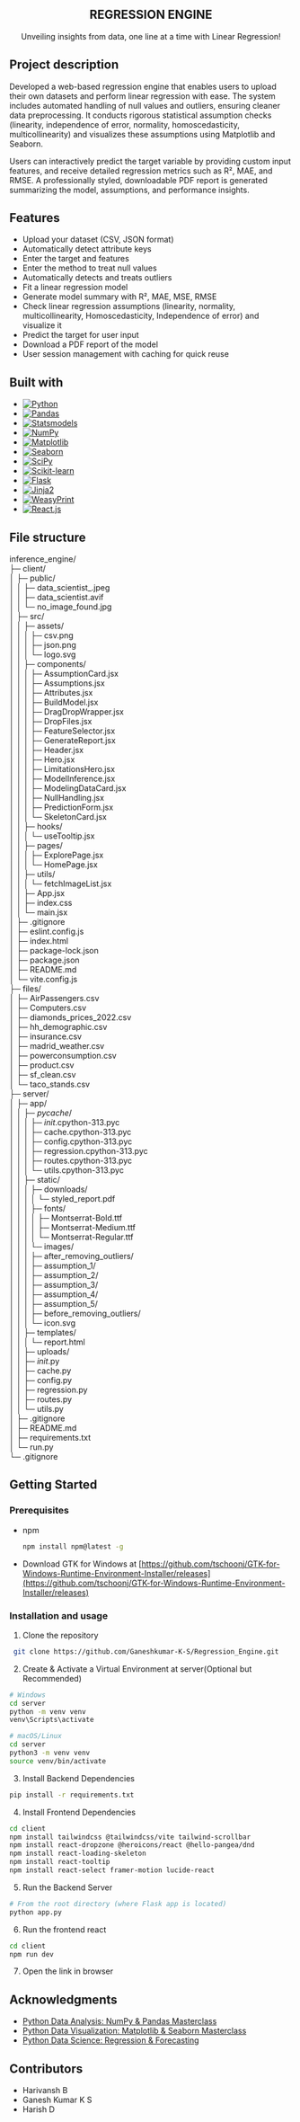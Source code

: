 <h2 align="center">REGRESSION ENGINE</h2>
<p align="center">
   Unveiling insights from data, one line at a time with Linear Regression!
</p>

## Project description

Developed a web-based regression engine that enables users to upload their own datasets and perform linear regression with ease. The system includes automated handling of null values and outliers, ensuring cleaner data preprocessing. It conducts rigorous statistical assumption checks (linearity, independence of error, normality, homoscedasticity, multicollinearity) and visualizes these assumptions using Matplotlib and Seaborn.

Users can interactively predict the target variable by providing custom input features, and receive detailed regression metrics such as R², MAE, and RMSE. A professionally styled, downloadable PDF report is generated summarizing the model, assumptions, and performance insights.


## Features

- Upload your dataset (CSV, JSON format)
- Automatically detect attribute keys
- Enter the target and features
- Enter the method to treat null values
- Automatically detects and treats outliers
- Fit a linear regression model
- Generate model summary with R², MAE, MSE, RMSE
- Check linear regression assumptions (linearity, normality, multicollinearity,  Homoscedasticity, Independence of error) and visualize it
- Predict the target for user input
- Download a PDF report of the model
- User session management with caching for quick reuse

## Built with


* [![Python](https://img.shields.io/badge/Python-3.13-blue?style=for-the-badge&logo=python&logoColor=white)](https://www.python.org/)
* [![Pandas](https://img.shields.io/badge/Pandas-Data%20Analysis-150458?style=for-the-badge&logo=pandas&logoColor=white)](https://pandas.pydata.org/)
* [![Statsmodels](https://img.shields.io/badge/Statsmodels-Statistical%20Modeling-004B87?style=for-the-badge)](https://www.statsmodels.org/)
* [![NumPy](https://img.shields.io/badge/NumPy-Numerical%20Computing-013243?style=for-the-badge&logo=numpy&logoColor=white)](https://numpy.org/)
* [![Matplotlib](https://img.shields.io/badge/Matplotlib-Plotting-orange?style=for-the-badge)](https://matplotlib.org/)
* [![Seaborn](https://img.shields.io/badge/Seaborn-Statistical%20Plots-579ACA?style=for-the-badge)](https://seaborn.pydata.org/)
* [![SciPy](https://img.shields.io/badge/SciPy-Scientific%20Computing-8CAAE6?style=for-the-badge&logo=scipy&logoColor=white)](https://scipy.org/)
* [![Scikit-learn](https://img.shields.io/badge/Scikit--Learn-Machine%20Learning-F7931E?style=for-the-badge&logo=scikit-learn&logoColor=white)](https://scikit-learn.org/)
* [![Flask](https://img.shields.io/badge/Flask-Backend-black?style=for-the-badge&logo=flask)](https://flask.palletsprojects.com/)
* [![Jinja2](https://img.shields.io/badge/Jinja2-Templating-B41717?style=for-the-badge)](https://jinja.palletsprojects.com/)
* [![WeasyPrint](https://img.shields.io/badge/WeasyPrint-PDF%20Generator-CC0000?style=for-the-badge)](https://weasyprint.org/)
* [![React.js](https://img.shields.io/badge/React.js-Frontend-61DAFB?style=for-the-badge&logo=react&logoColor=black)](https://reactjs.org/)


## File structure

inference_engine/<br>
├─ client/<br>
│  ├─ public/<br>
│  │  ├─ data_scientist_.jpeg<br>
│  │  ├─ data_scientist.avif<br>
│  │  └─ no_image_found.jpg<br>
│  ├─ src/<br>
│  │  ├─ assets/<br>
│  │  │  ├─ csv.png<br>
│  │  │  ├─ json.png<br>
│  │  │  └─ logo.svg<br>
│  │  ├─ components/<br>
│  │  │  ├─ AssumptionCard.jsx<br>
│  │  │  ├─ Assumptions.jsx<br>
│  │  │  ├─ Attributes.jsx<br>
│  │  │  ├─ BuildModel.jsx<br>
│  │  │  ├─ DragDropWrapper.jsx<br>
│  │  │  ├─ DropFiles.jsx<br>
│  │  │  ├─ FeatureSelector.jsx<br>
│  │  │  ├─ GenerateReport.jsx<br>
│  │  │  ├─ Header.jsx<br>
│  │  │  ├─ Hero.jsx<br>
│  │  │  ├─ LimitationsHero.jsx<br>
│  │  │  ├─ ModelInference.jsx<br>
│  │  │  ├─ ModelingDataCard.jsx<br>
│  │  │  ├─ NullHandling.jsx<br>
│  │  │  ├─ PredictionForm.jsx<br>
│  │  │  └─ SkeletonCard.jsx<br>
│  │  ├─ hooks/<br>
│  │  │  └─ useTooltip.jsx<br>
│  │  ├─ pages/<br>
│  │  │  ├─ ExplorePage.jsx<br>
│  │  │  └─ HomePage.jsx<br>
│  │  ├─ utils/<br>
│  │  │  └─ fetchImageList.jsx<br>
│  │  ├─ App.jsx<br>
│  │  ├─ index.css<br>
│  │  └─ main.jsx<br>
│  ├─ .gitignore<br>
│  ├─ eslint.config.js<br>
│  ├─ index.html<br>
│  ├─ package-lock.json<br>
│  ├─ package.json<br>
│  ├─ README.md<br>
│  └─ vite.config.js<br>
├─ files/<br>
│  ├─ AirPassengers.csv<br>
│  ├─ Computers.csv<br>
│  ├─ diamonds_prices_2022.csv<br>
│  ├─ hh_demographic.csv<br>
│  ├─ insurance.csv<br>
│  ├─ madrid_weather.csv<br>
│  ├─ powerconsumption.csv<br>
│  ├─ product.csv<br>
│  ├─ sf_clean.csv<br>
│  └─ taco_stands.csv<br>
├─ server/<br>
│  ├─ app/<br>
│  │  ├─ _pycache_/<br>
│  │  │  ├─ _init_.cpython-313.pyc<br>
│  │  │  ├─ cache.cpython-313.pyc<br>
│  │  │  ├─ config.cpython-313.pyc<br>
│  │  │  ├─ regression.cpython-313.pyc<br>
│  │  │  ├─ routes.cpython-313.pyc<br>
│  │  │  └─ utils.cpython-313.pyc<br>
│  │  ├─ static/<br>
│  │  │  ├─ downloads/<br>
│  │  │  │  └─ styled_report.pdf<br>
│  │  │  ├─ fonts/<br>
│  │  │  │  ├─ Montserrat-Bold.ttf<br>
│  │  │  │  ├─ Montserrat-Medium.ttf<br>
│  │  │  │  └─ Montserrat-Regular.ttf<br>
│  │  │  └─ images/<br>
│  │  │     ├─ after_removing_outliers/<br>
│  │  │     ├─ assumption_1/<br>
│  │  │     ├─ assumption_2/<br>
│  │  │     ├─ assumption_3/<br>
│  │  │     ├─ assumption_4/<br>
│  │  │     ├─ assumption_5/<br>
│  │  │     ├─ before_removing_outliers/<br>
│  │  │     └─ icon.svg<br>
│  │  ├─ templates/<br>
│  │  │  └─ report.html<br>
│  │  ├─ uploads/<br>
│  │  ├─ _init_.py<br>
│  │  ├─ cache.py<br>
│  │  ├─ config.py<br>
│  │  ├─ regression.py<br>
│  │  ├─ routes.py<br>
│  │  └─ utils.py<br>
│  ├─ .gitignore<br>
│  ├─ README.md<br>
│  ├─ requirements.txt<br>
│  └─ run.py<br>
└─ .gitignore<br>


## Getting Started

### Prerequisites

* npm
  ```sh
  npm install npm@latest -g
  ```

* Download GTK for Windows at [https://github.com/tschoonj/GTK-for-Windows-Runtime-Environment-Installer/releases](https://github.com/tschoonj/GTK-for-Windows-Runtime-Environment-Installer/releases)

### Installation and usage

1. Clone the repository
  ```sh
   git clone https://github.com/Ganeshkumar-K-S/Regression_Engine.git
  ```
2. Create & Activate a Virtual Environment at server(Optional but Recommended)

```sh
# Windows
cd server
python -m venv venv
venv\Scripts\activate

# macOS/Linux
cd server
python3 -m venv venv
source venv/bin/activate
```
3. Install Backend Dependencies
```sh
pip install -r requirements.txt
```
4. Install Frontend Dependencies
```sh
cd client
npm install tailwindcss @tailwindcss/vite tailwind-scrollbar
npm install react-dropzone @heroicons/react @hello-pangea/dnd
npm install react-loading-skeleton
npm install react-tooltip
npm install react-select framer-motion lucide-react
```

5. Run the Backend Server
```sh
# From the root directory (where Flask app is located)
python app.py
```
6. Run the frontend react
```sh
cd client
npm run dev
```
7. Open the link in browser


## Acknowledgments

* [Python Data Analysis: NumPy & Pandas Masterclass](https://www.udemy.com/share/106QPS3@BYoFy006YfktNQLcqcxjrvwlbnNf8xWr8VUKMl7a9NUIDFdNoi8mPLcRtrQacikmsg==/)
* [Python Data Visualization: Matplotlib & Seaborn Masterclass](https://www.udemy.com/share/107yGY3@xZsu-x_GJjjC0CszJ9_VUdYvQKfIJnKA15ysXpPr1JqVtlgeOt3UwachY2ZyZA_B2g==/)
* [Python Data Science: Regression & Forecasting](https://www.udemy.com/share/109ZsU3@pLSD0tPTuz22ky4C3xukoFjMZPFsSIJjEWAFfs0aJczF669J9nNlqnMfVdwBE1oNMA==/)

## Contributors

* Harivansh B
* Ganesh Kumar K S
* Harish D


